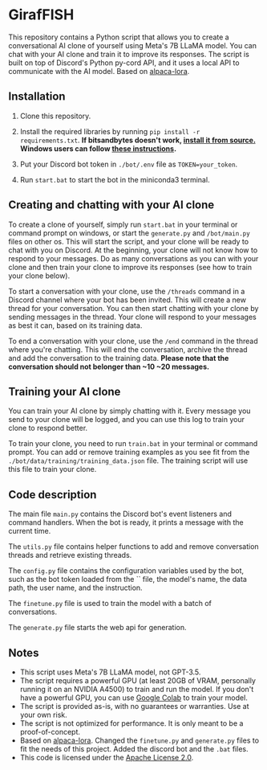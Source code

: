 # GirafFISH

This repository contains a Python script that allows you to create a conversational AI clone of yourself using Meta's 7B LLaMA model. You can chat with your AI clone and train it to improve its responses. The script is built on top of Discord's Python py-cord API, and it uses a local API to communicate with the AI model. Based on [alpaca-lora](https://github.com/tloen/alpaca-lora).

## Installation

1. Clone this repository.

2. Install the required libraries by running `pip install -r requirements.txt`.
**If bitsandbytes doesn't work, [install it from source.](https://github.com/TimDettmers/bitsandbytes/blob/main/compile_from_source.md) Windows users can follow [these instructions](https://github.com/tloen/alpaca-lora/issues/17).**

3. Put your Discord bot token in `./bot/.env` file as `TOKEN=your_token`.

4. Run `start.bat` to start the bot in the miniconda3 terminal.

## Creating and chatting with your AI clone

To create a clone of yourself, simply run `start.bat` in your terminal or command prompt on windows, or start the `generate.py` and `/bot/main.py` files on other os. This will start the script, and your clone will be ready to chat with you on Discord. At the beginning, your clone will not know how to respond to your messages. Do as many conversations as you can with your clone and then train your clone to improve its responses (see how to train your clone below).

To start a conversation with your clone, use the `/threads` command in a Discord channel where your bot has been invited. This will create a new thread for your conversation. You can then start chatting with your clone by sending messages in the thread. Your clone will respond to your messages as best it can, based on its training data.

To end a conversation with your clone, use the `/end` command in the thread where you're chatting. This will end the conversation, archive the thread and add the conversation to the training data. **Please note that the conversation should not belonger than ~10 ~20 messages.**

## Training your AI clone

You can train your AI clone by simply chatting with it. Every message you send to your clone will be logged, and you can use this log to train your clone to respond better.

To train your clone, you need to run `train.bat` in your terminal or command prompt. You can add or remove training examples as you see fit from the `./bot/data/training/training_data.json` file. The training script will use this file to train your clone.

## Code description

The main file `main.py` contains the Discord bot's event listeners and command handlers. When the bot is ready, it prints a message with the current time. 

The `utils.py` file contains helper functions to add and remove conversation threads and retrieve existing threads.

The `config.py` file contains the configuration variables used by the bot, such as the bot token loaded from the `` file, the model's name, the data path, the user name, and the instruction.

The `finetune.py` file is used to train the model with a batch of conversations.

The `generate.py` file starts the web api for generation.

## Notes

- This script uses Meta's 7B LLaMA model, not GPT-3.5.
- The script requires a powerful GPU (at least 20GB of VRAM, personally running it on an NVIDIA A4500) to train and run the model. If you don't have a powerful GPU, you can use [Google Colab](https://colab.research.google.com/) to train your model.
- The script is provided as-is, with no guarantees or warranties. Use at your own risk.
- The script is not optimized for performance. It is only meant to be a proof-of-concept.
- Based on [alpaca-lora](https://github.com/tloen/alpaca-lora). Changed the `finetune.py` and `generate.py` files to fit the needs of this project. Added the discord bot and the `.bat` files.
- This code is licensed under the [Apache License 2.0](https://www.apache.org/licenses/LICENSE-2.0).
